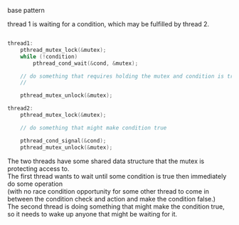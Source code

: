 
base pattern  

 thread 1 is waiting for a condition, which may be fulfilled by thread 2.

```cpp

thread1:
    pthread_mutex_lock(&mutex);
    while (!condition)
        pthread_cond_wait(&cond, &mutex);

    // do something that requires holding the mutex and condition is true
    //

    pthread_mutex_unlock(&mutex);

thread2:
    pthread_mutex_lock(&mutex);

    // do something that might make condition true

    pthread_cond_signal(&cond);
    pthread_mutex_unlock(&mutex);
```

The two threads have some shared data structure that the mutex is protecting access to.     
The first thread wants to wait until some condition is true then immediately do some operation      
(with no race condition opportunity for some other thread to come in between the condition check and action and make the condition false.)   
 The second thread is doing something that might make the condition true, so it needs to wake up anyone that might be waiting for it.    
  
